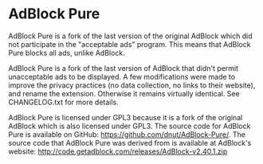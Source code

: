 # AdBlock Pure

AdBlock Pure is a fork of the last version of the original AdBlock which did not participate in the "acceptable ads" program. This means that AdBlock Pure blocks all ads, unlike AdBlock.

AdBlock Pure is a fork of the last version of AdBlock that didn't permit unacceptable ads to be displayed. A few modifications were made to improve the privacy practices (no data collection, no links to their website), and rename the extension. Otherwise it remains virtually identical. See CHANGELOG.txt for more details.

AdBlock Pure is licensed under GPL3 because it is a fork of the original AdBlock which is also licensed under GPL3. The source code for AdBlock Pure is available on GitHub: https://github.com/dnut/AdBlock-Pure/. The source code that AdBlock Pure was derived from is available at AdBlock's website: http://code.getadblock.com/releases/AdBlock-v2.40.1.zip
